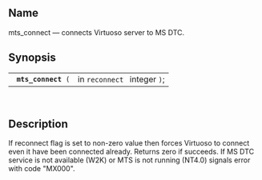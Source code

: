<div id="fn_mts_connect" class="refentry">

<div class="titlepage">

</div>

<div class="refnamediv">

## Name

mts_connect — connects Virtuoso server to MS DTC.

</div>

<div class="refsynopsisdiv">

## Synopsis

<div id="fsyn_mts_connect" class="funcsynopsis">

|                          |                              |
|--------------------------|------------------------------|
| ` `**`mts_connect`**` (` | in `reconnect ` integer `)`; |

<div class="funcprototype-spacer">

 

</div>

</div>

</div>

<div id="desc_mts_connect" class="refsect1">

## Description

If reconnect flag is set to non-zero value then forces Virtuoso to
connect even it have been connected already. Returns zero if succeeds.
If MS DTC service is not available (W2K) or MTS is not running (NT4.0)
signals error with code "MX000".

</div>

</div>
